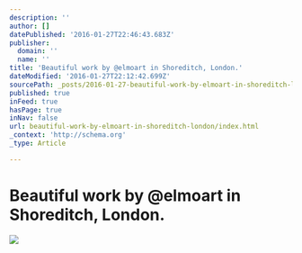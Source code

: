 ```yaml
---
description: ''
author: []
datePublished: '2016-01-27T22:46:43.683Z'
publisher:
  domain: ''
  name: ''
title: 'Beautiful work by @elmoart in Shoreditch, London.'
dateModified: '2016-01-27T22:12:42.699Z'
sourcePath: _posts/2016-01-27-beautiful-work-by-elmoart-in-shoreditch-london.md
published: true
inFeed: true
hasPage: true
inNav: false
url: beautiful-work-by-elmoart-in-shoreditch-london/index.html
_context: 'http://schema.org'
_type: Article

---
```

# Beautiful work by @elmoart in Shoreditch, London.
![](https://the-grid-user-content.s3-us-west-2.amazonaws.com/b332d999-ec4b-42c3-91b4-41aa4aa647cd.png)
